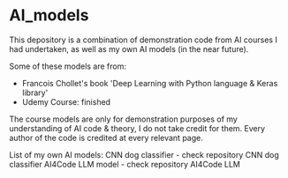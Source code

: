 # AI_models
This depository is a combination of demonstration code from AI courses I had undertaken, as well as my own AI models (in the near future).

Some of these models are from:

- Francois Chollet's book 'Deep Learning with Python language & Keras library'
- Udemy Course: finished 

The course models are only for demonstration purposes of my understanding of AI code & theory, I do not take credit for them.
Every author of the code is credited at every relevant page.

List of my own AI models:
CNN dog classifier - check repository CNN dog classifier
AI4Code LLM model - check repository AI4Code LLM

